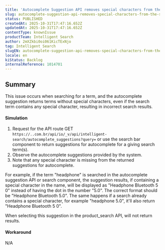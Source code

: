 ```yaml
---
title: 'Autocomplete Suggestion API removes special characters from the suggested results'
slug: autocomplete-suggestion-api-removes-special-characters-from-the-suggested-results
status: PUBLISHED
createdAt: 2025-10-31T17:47:16.652Z
updatedAt: 2025-10-31T17:47:16.652Z
contentType: knownIssue
productTeam: Intelligent Search
author: 2mXZkbi0oi061KicTExNjo
tag: Intelligent Search
slugEN: autocomplete-suggestion-api-removes-special-characters-from-the-suggested-results
locale: en
kiStatus: Backlog
internalReference: 1014701
---
```


## Summary


This issue occurs when searching for a term, and the autocomplete suggestion returns terms without special characters, even if the search term contains any special character, resulting in incorrect search results.


#### Simulation



1. Request for the API route GET `https://..com.br/api/io/_v/api/intelligent-search/autocomplete_suggestions?query=` or use the search bar component to return suggestions for autocomplete for a giving search term(s).
2. Observe the autocomplete suggestions provided by the system.
3. Note that any special character is missing from the returned suggestions for autocomplete.

For example, if the term "headphone" is searched in the autocomplete suggestion API or search component, the suggestion results, if containing a special character in the name, will be displayed as "Headphone Bluetooth 5 0" instead of having the dot in the number "5.0". The correct format should be "Headphone Bluetooth 5.0". The same happens if a search already contains a special character, for example "headphone 5.0", it'll also return "Headphone Bluetooth 5 0".

When selecting this suggestion in the product_search API, will not return results.


#### Workaround


N/A

